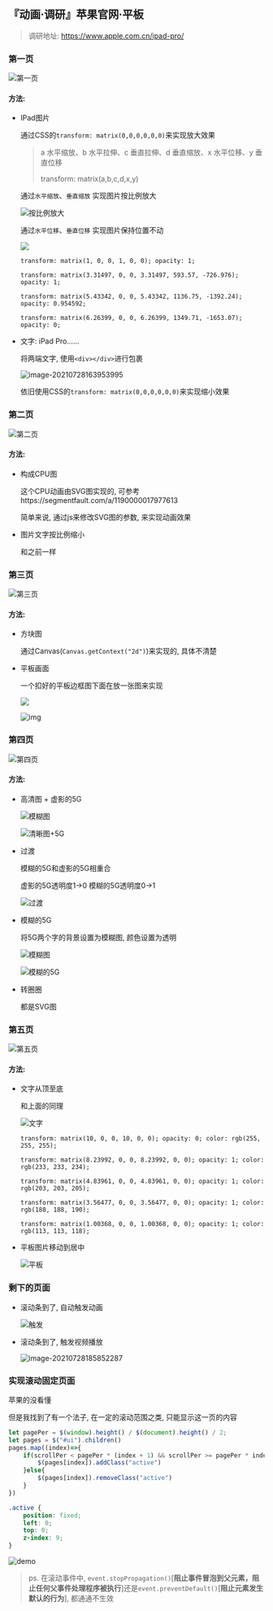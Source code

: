## 『动画·调研』苹果官网·平板

> 调研地址: https://www.apple.com.cn/ipad-pro/

### 第一页

![第一页](第一页.gif)

#### 方法:

- IPad图片

    通过CSS的`transform: matrix(0,0,0,0,0,0)`来实现放大效果

    > a 水平缩放、b 水平拉伸、c 垂直拉伸、d 垂直缩放、x 水平位移、y 垂直位移
    >
    > transform: matrix(a,b,c,d,x,y)

    通过`水平缩放`、`垂直缩放` 实现图片按比例放大

    ![按比例放大](按比例放大.gif)

    通过`水平位移`、`垂直位移` 实现图片保持位置不动

    ![](保持原位.gif)

    ```
    transform: matrix(1, 0, 0, 1, 0, 0); opacity: 1;
    
    transform: matrix(3.31497, 0, 0, 3.31497, 593.57, -726.976); opacity: 1;
    
    transform: matrix(5.43342, 0, 0, 5.43342, 1136.75, -1392.24); opacity: 0.954592;
    
    transform: matrix(6.26399, 0, 0, 6.26399, 1349.71, -1653.07); opacity: 0;
    ```

- 文字: iPad Pro……

    将两端文字, 使用`<div></div>`进行包裹

    ![image-20210728163953995](image-20210728163953995.png)

    依旧使用CSS的`transform: matrix(0,0,0,0,0,0)`来实现缩小效果

### 第二页

![第二页](第二页.gif)

#### 方法:

- 构成CPU图

    这个CPU动画由SVG图实现的, 可参考https://segmentfault.com/a/1190000017977613

    简单来说, 通过js来修改SVG图的参数, 来实现动画效果

- 图片文字按比例缩小

    和之前一样

### 第三页

![第三页](第三页.gif)

#### 方法:

- 方块图

    通过Canvas(`Canvas.getContext("2d")`)来实现的, 具体不清楚

- 平板画面

    一个扣好的平板边框图下面在放一张图来实现
    
    ![](平板边框.png)
    
    ![img](https://www.apple.com.cn/v/ipad-pro/af/images/overview/experience/intro_display_posterframe__fht01wiilnyq_large.jpg)

### 第四页

![第四页](第四页.gif)

#### 方法:

- 高清图 + 虚影的5G

    ![模糊图](模糊图.jpg)

    ![清晰图+5G](清晰图+5G.gif)

- 过渡
  
  模糊的5G和虚影的5G相重合
  
  虚影的5G透明度1->0
  模糊的5G透明度0->1
  
  ![过渡](过渡.gif)
  
- 模糊的5G
  
  将5G两个字的背景设置为模糊图, 颜色设置为透明
  
  ![模糊图](模糊图.jpg)

  ![模糊的5G](模糊的5G.png)

- 转圈圈

    都是SVG图

### 第五页

![第五页](第五页.gif)

#### 方法:

- 文字从顶至底

    和上面的同理

    ![文字](文字.gif)

    ```
    transform: matrix(10, 0, 0, 10, 0, 0); opacity: 0; color: rgb(255, 255, 255);
    
    transform: matrix(8.23992, 0, 0, 8.23992, 0, 0); opacity: 1; color: rgb(233, 233, 234);
    
    transform: matrix(4.83961, 0, 0, 4.83961, 0, 0); opacity: 1; color: rgb(203, 203, 205);
    
    transform: matrix(3.56477, 0, 0, 3.56477, 0, 0); opacity: 1; color: rgb(188, 188, 190);
    
    transform: matrix(1.00368, 0, 0, 1.00368, 0, 0); opacity: 1; color: rgb(113, 113, 118);
    ```
    
- 平板图片移动到居中

    ![平板](平板.png)

### 剩下的页面

- 滚动条到了, 自动触发动画

    ![触发](触发.gif)

- 滚动条到了, 触发视频播放

    ![image-20210728185852287](image-20210728185852287.png)

### 实现滚动固定页面

苹果的没看懂

但是我找到了有一个法子, 在一定的滚动范围之类, 只能显示这一页的内容

```javascript
let pagePer = $(window).height() / $(document).height() / 2;
let pages = $("#ui").children()
pages.map((index)=>{
    if(scrollPer < pagePer * (index + 1) && scrollPer >= pagePer * index){
        $(pages[index]).addClass("active")
    }else{
        $(pages[index]).removeClass("active")
    }
})
```

```css
.active {
    position: fixed;
    left: 0;
    top: 0;
    z-index: 9;
}
```

![demo](demo.gif)

> ps. 在滚动事件中, `event.stopPropagation()`[**阻止事件冒泡到父元素，阻止任何父事件处理程序被执行**]还是`event.preventDefault()`[**阻止元素发生默认的行为**], 都通通不生效

